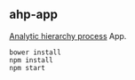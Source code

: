 ## ahp-app
[Analytic hierarchy process](https://en.wikipedia.org/wiki/Analytic_hierarchy_process) App.

```
bower install
npm install
npm start
```
